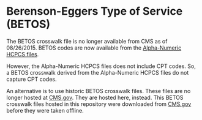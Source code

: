 # Berenson-Eggers Type of Service (BETOS)

The BETOS crosswalk file is no longer available from CMS as of 08/26/2015.
BETOS codes are now available from the [Alpha-Numeric HCPCS files](https://www.cms.gov/Medicare/Coding/HCPCSReleaseCodeSets/Alpha-Numeric-HCPCS.html).

However, the Alpha-Numeric HCPCS files does not include CPT codes.
So, a BETOS crosswalk derived from the Alpha-Numeric HCPCS files do not capture CPT codes.

An alternative is to use historic BETOS crosswalk files.
These files are no longer hosted at [CMS.gov](https://www.cms.gov/).
They are hosted here, instead.
This BETOS crosswalk files hosted in this repository were downloaded from [CMS.gov](https://www.cms.gov/) before they were taken offline.
